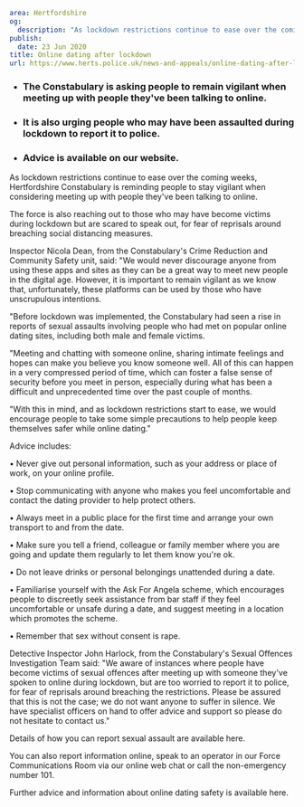 ```yaml
area: Hertfordshire
og:
  description: "As lockdown restrictions continue to ease over the coming weeks, Hertfordshire Constabulary is reminding people to stay vigilant when considering meeting up with people they\u2019ve been talking to online."
publish:
  date: 23 Jun 2020
title: Online dating after lockdown
url: https://www.herts.police.uk/news-and-appeals/online-dating-after-lockdown-0239
```

* ### The Constabulary is asking people to remain vigilant when meeting up with people they've been talking to online.

 * ### It is also urging people who may have been assaulted during lockdown to report it to police.

 * ### Advice is available on our website.

As lockdown restrictions continue to ease over the coming weeks, Hertfordshire Constabulary is reminding people to stay vigilant when considering meeting up with people they've been talking to online.

The force is also reaching out to those who may have become victims during lockdown but are scared to speak out, for fear of reprisals around breaching social distancing measures.

Inspector Nicola Dean, from the Constabulary's Crime Reduction and Community Safety unit, said: "We would never discourage anyone from using these apps and sites as they can be a great way to meet new people in the digital age. However, it is important to remain vigilant as we know that, unfortunately, these platforms can be used by those who have unscrupulous intentions.

"Before lockdown was implemented, the Constabulary had seen a rise in reports of sexual assaults involving people who had met on popular online dating sites, including both male and female victims.

"Meeting and chatting with someone online, sharing intimate feelings and hopes can make you believe you know someone well. All of this can happen in a very compressed period of time, which can foster a false sense of security before you meet in person, especially during what has been a difficult and unprecedented time over the past couple of months.

"With this in mind, and as lockdown restrictions start to ease, we would encourage people to take some simple precautions to help people keep themselves safer while online dating."

Advice includes:

• Never give out personal information, such as your address or place of work, on your online profile.

• Stop communicating with anyone who makes you feel uncomfortable and contact the dating provider to help protect others.

• Always meet in a public place for the first time and arrange your own transport to and from the date.

• Make sure you tell a friend, colleague or family member where you are going and update them regularly to let them know you're ok.

• Do not leave drinks or personal belongings unattended during a date.

• Familiarise yourself with the Ask For Angela scheme, which encourages people to discreetly seek assistance from bar staff if they feel uncomfortable or unsafe during a date, and suggest meeting in a location which promotes the scheme.

• Remember that sex without consent is rape.

Detective Inspector John Harlock, from the Constabulary's Sexual Offences Investigation Team said: "We aware of instances where people have become victims of sexual offences after meeting up with someone they've spoken to online during lockdown, but are too worried to report it to police, for fear of reprisals around breaching the restrictions. Please be assured that this is not the case; we do not want anyone to suffer in silence. We have specialist officers on hand to offer advice and support so please do not hesitate to contact us."

Details of how you can report sexual assault are available here.

You can also report information online, speak to an operator in our Force Communications Room via our online web chat or call the non-emergency number 101.

Further advice and information about online dating safety is available here.
